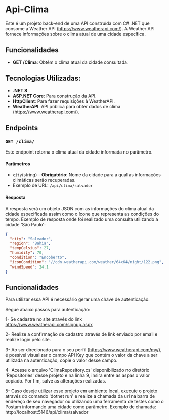 # Api-Clima

Este é um projeto back-end de uma API construída com C# .NET que consome a Weather API (https://www.weatherapi.com/). A Weather API fornece informações sobre o clima atual de uma cidade específica.

## Funcionalidades

- **GET /Clima**: Obtém o clima atual da cidade consultada.

## Tecnologias Utilizadas:

- **.NET 8**
- **ASP.NET Core**: Para construção da API.
- **HttpClient**: Para fazer requisições à WeatherAPI.
- **WeatherAPI**: API pública para obter dados de clima (https://www.weatherapi.com/).

## Endpoints

### `GET /clima/`

Este endpoint retorna o clima atual da cidade informada no parâmetro.

#### Parâmetros

- `city`(string) - **Obrigatório**: Nome da cidade para a qual as informações climáticas serão recuperadas.
- Exemplo de URL: `/api/clima/salvador`

#### Resposta

A resposta será um objeto JSON com as informações do clima atual da cidade especificada assim como o ícone que representa as condições do tempo. Exemplo de resposta onde foi realizado uma consulta utilizando a cidade 'São Paulo':

```json
{
  "city": "Salvador",
  "region": "Bahia",
  "tempCelsius": 27,
  "humidity": 70,
  "condition": "Encoberto",
  "iconCondition": "//cdn.weatherapi.com/weather/64x64/night/122.png",
  "windSpeed": 24.1
}
```

## Funcionalidades

Para utilizar essa API é necessário gerar uma chave de autenticação.

Segue abaixo passos para autenticação:

1- Se cadastre no site através do link https://www.weatherapi.com/signup.aspx

2- Realize a confirmação de cadastro através de link enviado por email e realize login pelo site.

3- Ao ser direcionado para o seu perfil (https://www.weatherapi.com/my/), é possível visualizar o campo API Key que contém o valor da chave a ser utilizada na autenticação, copie o valor desse campo.

4- Acesse o arquivo 'ClimaRepository.cs' disponibilizado no diretório 'Repositories' desse projeto e na linha 9, insira entre as aspas o valor copiado. Por fim, salve as alterações realizadas.

5- Caso deseje utilizar esse projeto em ambiente local, execute o projeto através do comando 'dotnet run' e realize a chamada da url na barra de endereço de seu navegador ou utilizando uma ferramenta de testes como o Postam informando uma cidade como parâmetro. Exemplo de chamada:
http://localhost:5146/api/clima/salvador

